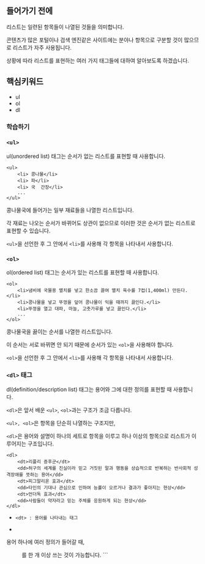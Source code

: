 
## 들어가기 전에

리스트는 일련된 항목들이 나열된 것들을 의미합니다.

콘텐츠가 많은 포털이나 검색 엔진같은 사이트에는 분야나 항목으로 구분할 것이 많으므로 리스트가 자주 사용됩니다.

상황에 따라 리스트를 표현하는 여러 가지 태그들에 대하여 알아보도록 하겠습니다.

 ## 핵심키워드

+ ul
+ ol
+ dl

### 학습하기

### ```<ul>```

ul(unordered list) 태그는 순서가 없는 리스트를 표현할 때 사용합니다.

```
<ul> 
    <li> 콩나물</li> 
    <li> 파</li> 
    <li> 국  간장</li> 
    ... 
</ul> 
```

콩나물국에 들어가는 일부 재료들을 나열한 리스트입니다.

각 재료는 나오는 순서가 바뀌어도 상관이 없으므로 이러한 것은 순서가 없는 리스트로 표현할 수 있습니다.

```<ul>```을 선언한 후 그 안에서 ```<li>```를 사용해 각 항목을 나타내서 사용합니다.

### ```<ol>```

ol(ordered list) 태그는 순서가 있는 리스트를 표현할 때 사용합니다.

```
<ol>
    <li>냄비에 국물용 멸치를 넣고 한소끔 끓여 멸치 육수를 7컵(1,400ml) 만든다.</li>
    <li>콩나물을 넣고 뚜껑을 덮어 콩나물이 익을 때까지 끓인다.</li>
    <li>뚜껑을 열고 대파, 마늘, 고춧가루를 넣고 끓인다.</li>
    ...
</ol>
```

콩나물국을 끓이는 순서를 나열한 리스트입니다.

이 순서는 서로 바뀌면 안 되기 때문에 순서가 있는 ```<ol>```을 사용해야 합니다.

```<ol>```을 선언한 후 그 안에서 ```<li>```를 사용해 각 항목을 나타내서 사용합니다.

### ```<dl>``` 태그

dl(definition/description list) 태그는 용어와 그에 대한 정의를 표현할 때 사용합니다.

```<dl>```은 앞서 배운 ```<ul>```, ```<ol>```과는 구조가 조금 다릅니다.

```<ul>, <ol>```은 항목을 단순히 나열하는 구조지만,

`<dl>`은 용어와 설명이 하나의 세트로 항목을 이루고 하나 이상의 항목으로 리스트가 이루어지는 구조입니다.

```
<dl>
    <dt>리플리 증후군</dt>
    <dd>허구의 세계를 진실이라 믿고 거짓된 말과 행동을 상습적으로 반복하는 반사회적 성격장애를 뜻하는 용어</dd>
    <dt>피그말리온 효과</dt>
    <dd>타인의 기대나 관심으로 인하여 능률이 오르거나 결과가 좋아지는 현상</dd>
    <dt>언더독 효과</dt>
    <dd>사람들이 약자라고 믿는 주체를 응원하게 되는 현상</dd>
</dl>
```

+ ```<dt> : 용어를 나타내는 태그```
+ ``` <dd> : 용어에 대한 정의 또는 설명을 나타내는 태그
용어 하나에 여러 정의가 들어갈 때, <dd>를 한 개 이상 쓰는 것이 가능합니다. ```







